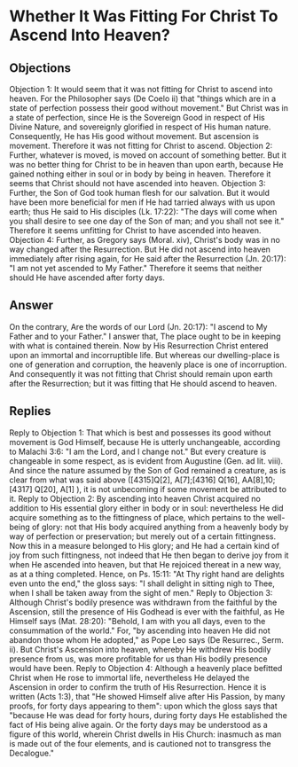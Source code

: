 # Whether It Was Fitting For Christ To Ascend Into Heaven?
## Objections
Objection 1: It would seem that it was not fitting for Christ to ascend into heaven. For the Philosopher says (De Coelo ii) that "things which are in a state of perfection possess their good without movement." But Christ was in a state of perfection, since He is the Sovereign Good in respect of His Divine Nature, and sovereignly glorified in respect of His human nature. Consequently, He has His good without movement. But ascension is movement. Therefore it was not fitting for Christ to ascend.
Objection 2: Further, whatever is moved, is moved on account of something better. But it was no better thing for Christ to be in heaven than upon earth, because He gained nothing either in soul or in body by being in heaven. Therefore it seems that Christ should not have ascended into heaven.
Objection 3: Further, the Son of God took human flesh for our salvation. But it would have been more beneficial for men if He had tarried always with us upon earth; thus He said to His disciples (Lk. 17:22): "The days will come when you shall desire to see one day of the Son of man; and you shall not see it." Therefore it seems unfitting for Christ to have ascended into heaven.
Objection 4: Further, as Gregory says (Moral. xiv), Christ's body was in no way changed after the Resurrection. But He did not ascend into heaven immediately after rising again, for He said after the Resurrection (Jn. 20:17): "I am not yet ascended to My Father." Therefore it seems that neither should He have ascended after forty days.
## Answer
On the contrary, Are the words of our Lord (Jn. 20:17): "I ascend to My Father and to your Father."
I answer that, The place ought to be in keeping with what is contained therein. Now by His Resurrection Christ entered upon an immortal and incorruptible life. But whereas our dwelling-place is one of generation and corruption, the heavenly place is one of incorruption. And consequently it was not fitting that Christ should remain upon earth after the Resurrection; but it was fitting that He should ascend to heaven.
## Replies
Reply to Objection 1: That which is best and possesses its good without movement is God Himself, because He is utterly unchangeable, according to Malachi 3:6: "I am the Lord, and I change not." But every creature is changeable in some respect, as is evident from Augustine (Gen. ad lit. viii). And since the nature assumed by the Son of God remained a creature, as is clear from what was said above ([4315]Q[2], A[7];[4316] Q[16], AA[8],10;[4317] Q[20], A[1] ), it is not unbecoming if some movement be attributed to it.
Reply to Objection 2: By ascending into heaven Christ acquired no addition to His essential glory either in body or in soul: nevertheless He did acquire something as to the fittingness of place, which pertains to the well-being of glory: not that His body acquired anything from a heavenly body by way of perfection or preservation; but merely out of a certain fittingness. Now this in a measure belonged to His glory; and He had a certain kind of joy from such fittingness, not indeed that He then began to derive joy from it when He ascended into heaven, but that He rejoiced thereat in a new way, as at a thing completed. Hence, on Ps. 15:11: "At Thy right hand are delights even unto the end," the gloss says: "I shall delight in sitting nigh to Thee, when I shall be taken away from the sight of men."
Reply to Objection 3: Although Christ's bodily presence was withdrawn from the faithful by the Ascension, still the presence of His Godhead is ever with the faithful, as He Himself says (Mat. 28:20): "Behold, I am with you all days, even to the consummation of the world." For, "by ascending into heaven He did not abandon those whom He adopted," as Pope Leo says (De Resurrec., Serm. ii). But Christ's Ascension into heaven, whereby He withdrew His bodily presence from us, was more profitable for us than His bodily presence would have been.
Reply to Objection 4: Although a heavenly place befitted Christ when He rose to immortal life, nevertheless He delayed the Ascension in order to confirm the truth of His Resurrection. Hence it is written (Acts 1:3), that "He showed Himself alive after His Passion, by many proofs, for forty days appearing to them": upon which the gloss says that "because He was dead for forty hours, during forty days He established the fact of His being alive again. Or the forty days may be understood as a figure of this world, wherein Christ dwells in His Church: inasmuch as man is made out of the four elements, and is cautioned not to transgress the Decalogue."